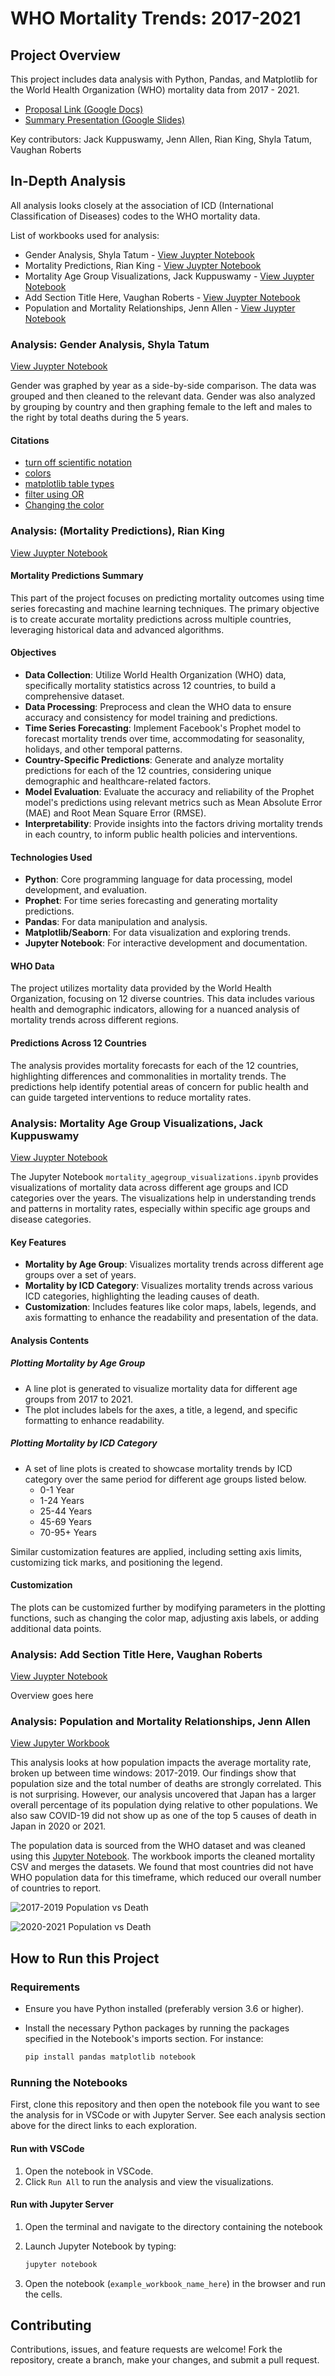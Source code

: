 # WHO Mortality Trends: 2017-2021

## Project Overview

This project includes data analysis with Python, Pandas, and Matplotlib for the World Health Organization (WHO) mortality data from 2017 - 2021.

- [Proposal Link (Google Docs)](https://docs.google.com/document/d/1WR-3B-1iszChYkx3cBd1c117qlKFfT9cM7boVALNFx0/edit)
- [Summary Presentation (Google Slides)](https://docs.google.com/presentation/d/1zDFOMUjt6WJLFuCOu5crLI_SgaHIN3Imq4bwdalwgR8/edit#slide=id.g2f251018676_0_55)

Key contributors: Jack Kuppuswamy, Jenn Allen, Rian King, Shyla Tatum, Vaughan Roberts

## In-Depth Analysis

All analysis looks closely at the association of ICD (International Classification of Diseases) codes to the WHO mortality data.

List of workbooks used for analysis:

- Gender Analysis, Shyla Tatum - [View Juypter Notebook](./analysis_findings/workbooks/WHO_vizualizations_statum.ipynb)
- Mortality Predictions, Rian King - [View Juypter Notebook](./analysis_findings/workbooks/Profit_Predictions_rking.ipynb)
- Mortality Age Group Visualizations, Jack Kuppuswamy - [View Juypter Notebook](./analysis_findings/workbooks/mortality_agegroup_visualizations_jkuppuswamy.ipynb)
- Add Section Title Here, Vaughan Roberts - [View Juypter Notebook](./analysis_findings/workbooks/visualizations_VRO.ipynb)
- Population and Mortality Relationships, Jenn Allen - [View Juypter Notebook](./analysis_findings/workbooks/population_death_analysis_jallen.ipynb)

### Analysis: Gender Analysis, Shyla Tatum

[View Juypter Notebook](./analysis_findings/workbooks/WHO_vizualizations_statum.ipynb)

Gender was graphed by year as a side-by-side comparison. The data was grouped and then cleaned to the relevant data. Gender was also analyzed by grouping by country and then graphing female to the left and males to the right by total deaths during the 5 years.

#### Citations

- [turn off scientific notation](https://www.tutorialspoint.com/prevent-scientific-notation-in-matplotlib-pyplot)
- [colors](https://matplotlib.org/stable/gallery/color/named_colors.html)
- [matplotlib table types](https://matplotlib.org/stable/plot_types/index.html)
- [filter using OR](https://www.statology.org/or-operator-in-pandas/)
- [Changing the color](https://stackoverflow.com/questions/63460213/how-to-define-colors-in-a-figure-using-plotly-graph-objects-and-plotly-express)

### Analysis: (Mortality Predictions), Rian King

[View Juypter Notebook](./analysis_findings/workbooks/Profit_Predictions_rking.ipynb)

#### Mortality Predictions Summary

This part of the project focuses on predicting mortality outcomes using time series forecasting and machine learning techniques. The primary objective is to create accurate mortality predictions across multiple countries, leveraging historical data and advanced algorithms.

#### Objectives

- **Data Collection**: Utilize World Health Organization (WHO) data, specifically mortality statistics across 12 countries, to build a comprehensive dataset.
- **Data Processing**: Preprocess and clean the WHO data to ensure accuracy and consistency for model training and predictions.
- **Time Series Forecasting**: Implement Facebook's Prophet model to forecast mortality trends over time, accommodating for seasonality, holidays, and other temporal patterns.
- **Country-Specific Predictions**: Generate and analyze mortality predictions for each of the 12 countries, considering unique demographic and healthcare-related factors.
- **Model Evaluation**: Evaluate the accuracy and reliability of the Prophet model's predictions using relevant metrics such as Mean Absolute Error (MAE) and Root Mean Square Error (RMSE).
- **Interpretability**: Provide insights into the factors driving mortality trends in each country, to inform public health policies and interventions.

#### Technologies Used

- **Python**: Core programming language for data processing, model development, and evaluation.
- **Prophet**: For time series forecasting and generating mortality predictions.
- **Pandas**: For data manipulation and analysis.
- **Matplotlib/Seaborn**: For data visualization and exploring trends.
- **Jupyter Notebook**: For interactive development and documentation.

#### WHO Data

The project utilizes mortality data provided by the World Health Organization, focusing on 12 diverse countries. This data includes various health and demographic indicators, allowing for a nuanced analysis of mortality trends across different regions.

#### Predictions Across 12 Countries

The analysis provides mortality forecasts for each of the 12 countries, highlighting differences and commonalities in mortality trends. The predictions help identify potential areas of concern for public health and can guide targeted interventions to reduce mortality rates.

### Analysis: Mortality Age Group Visualizations, Jack Kuppuswamy

[View Juypter Notebook](./analysis_findings/workbooks/mortality_agegroup_visualizations_jkuppuswamy.ipynb)

The Jupyter Notebook `mortality_agegroup_visualizations.ipynb` provides visualizations of mortality data across different age groups and ICD categories over the years. The visualizations help in understanding trends and patterns in mortality rates, especially within specific age groups and disease categories.

#### Key Features

- **Mortality by Age Group**: Visualizes mortality trends across different age groups over a set of years.
- **Mortality by ICD Category**: Visualizes mortality trends across various ICD categories, highlighting the leading causes of death.
- **Customization**: Includes features like color maps, labels, legends, and axis formatting to enhance the readability and presentation of the data.

#### Analysis Contents

##### Plotting Mortality by Age Group

- A line plot is generated to visualize mortality data for different age groups from 2017 to 2021.
- The plot includes labels for the axes, a title, a legend, and specific formatting to enhance readability.

##### Plotting Mortality by ICD Category

- A set of line plots is created to showcase mortality trends by ICD category over the same period for different age groups listed below.
  - 0-1 Year
  - 1-24 Years
  - 25-44 Years
  - 45-69 Years
  - 70-95+ Years

Similar customization features are applied, including setting axis limits, customizing tick marks, and positioning the legend.

#### Customization

The plots can be customized further by modifying parameters in the plotting functions, such as changing the color map, adjusting axis labels, or adding additional data points.

### Analysis: Add Section Title Here, Vaughan Roberts

[View Juypter Notebook](./analysis_findings/workbooks/visualizations_VRO.ipynb)

Overview goes here

### Analysis: Population and Mortality Relationships, Jenn Allen

[View Jupyter Workbook](./analysis_findings/workbooks/population_death_analysis_jallen.ipynb)

This analysis looks at how population impacts the average mortality rate, broken up between time windows: 2017-2019. Our findings show that population size and the total number of deaths are strongly correlated. This is not surprising. However, our analysis uncovered that Japan has a larger overall percentage of its population dying relative to other populations. We also saw COVID-19 did not show up as one of the top 5 causes of death in Japan in 2020 or 2021.

The population data is sourced from the WHO dataset and was cleaned using this [Jupyter Notebook](./cleaned_data/who_pop_cleaning_workbook.ipynb). The workbook imports the cleaned mortality CSV and merges the datasets. We found that most countries did not have WHO population data for this timeframe, which reduced our overall number of countries to report.

![2017-2019 Population vs Death](./analysis_findings/visualizations/population_vs_death_2017_2019.png)

![2020-2021 Population vs Death](./analysis_findings/visualizations/population_vs_death_2020_2021.png)

## How to Run this Project

### Requirements

- Ensure you have Python installed (preferably version 3.6 or higher).
- Install the necessary Python packages by running the packages specified in the Notebook's imports section. For instance:
  
     ```bash
     pip install pandas matplotlib notebook
     ```

### Running the Notebooks

First, clone this repository and then open the notebook file you want to see the analysis for in VSCode or with Jupyter Server. See each analysis section above for the direct links to each exploration.

#### Run with VSCode

1. Open the notebook in VSCode.
2. Click `Run All` to run the analysis and view the visualizations.

#### Run with Jupyter Server

1. Open the terminal and navigate to the directory containing the notebook
2. Launch Jupyter Notebook by typing:

     ```bash
     jupyter notebook
     ```

3. Open the notebook (`example_workbook_name_here`) in the browser and run the cells.

## Contributing

Contributions, issues, and feature requests are welcome! Fork the repository, create a branch, make your changes, and submit a pull request.
